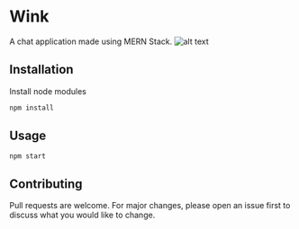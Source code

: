 # Wink
A chat application made using MERN Stack.
![alt text](https://github.com/prog-hammer/wink-frontend/blob/master/public/chat.JPG)
## Installation

Install node modules

```bash
npm install
```

## Usage
```
npm start
```
## Contributing
Pull requests are welcome. For major changes, please open an issue first to discuss what you would like to change.
